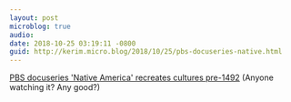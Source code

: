 ```yaml
---
layout: post
microblog: true
audio: 
date: 2018-10-25 03:19:11 -0800
guid: http://kerim.micro.blog/2018/10/25/pbs-docuseries-native.html
---
```

[PBS docuseries 'Native America' recreates cultures pre-1492](https://apnews.com/ce27d013ac2f4f1ebd988511da8091ed) (Anyone watching it? Any good?)
